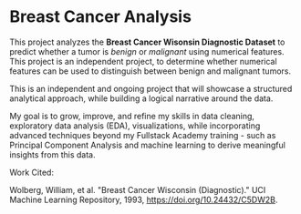 # Breast Cancer Analysis
This project analyzes the **Breast Cancer Wisonsin Diagnostic Dataset** to predict whether a tumor is *benign* or *malignant* using numerical features. This project is an independent project, to determine whether numerical features can be used to distinguish between benign and malignant tumors. 

This is an independent and ongoing project that will showcase a structured analytical approach, while building a logical narrative around the data. 

My goal is to grow, improve, and refine my skills in data cleaning, exploratory data analysis (EDA), visualizations, while incorporating advanced techniques beyond my Fullstack Academy training - such as Principal Component Analysis and machine learning to derive meaningful insights from this data.

Work Cited: 

Wolberg, William, et al. "Breast Cancer Wisconsin (Diagnostic)." UCI Machine Learning Repository, 1993, https://doi.org/10.24432/C5DW2B.
